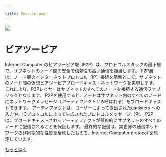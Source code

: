 ```yaml
---

title: Peer-to-peer
---
```

![](/img/how-it-works/peer-to-peer.webp)

# ピアツーピア

Internet Computer のピアツーピア層（P2P）は、プロトコルスタックの最下層で、サブネットのノード間の安全で信頼性の高い通信を担当します。
P2P層は、ノード間のインターネットプロトコル（IP）接続を基盤として、サブネットのノード間の仮想ピアツーピアブロードキャストネットワークを実現します。
これにより、P2Pレイヤーはサブネットのすべてのノードを接続する通信ファブリックとなります。
P2Pを使用すると、ノードはサブネット内のすべてのノードにネットワークメッセージ（*アーティファクトとも*呼ばれる）をブロードキャストできます。
アーティファクトは、ユーザーによって提出されたcanisters への入力や、ICプロトコルによって生成されたプロトコルメッセージ（例．
P2Pは、ブロードキャストされるアーティファクトが最終的にサブネットのすべてのノードに配信されることを保証します。
最終的な配信は、実世界の通信ネットワークの非同期的な性質を反映したもので、Internet Computer protocol を想定しています。

[もっと深く](/how-it-works/peer-to-peer-p2p/)

<!---


![](/img/how-it-works/peer-to-peer.webp)

# Peer-to-peer

The peer-to-peer layer (P2P) of the Internet Computer, the bottommost layer in the protocol stack, is responsible for the secure and reliable communication between the nodes of a subnet.
The P2P layer realizes a virtual peer-to-peer broadcast network between the nodes of a subnet, building upon the Internet Protocol (IP) connectivity between the nodes.
This makes the P2P layer the communications fabric that connects all the nodes of a subnet.
Using P2P, a node can broadcast a network message, also called *artifact*, to all the nodes in the subnet.
Artifacts can be things like input to canisters submitted by users or protocol messages (e.g., block proposals) generated by the IC protocol.
P2P ensures that artifacts to be broadcast are eventually delivered to all nodes of the subnet.
Eventual delivery reflects the asynchronous nature of real-world communication networks, which we assume for the Internet Computer protocol.

[Go deeper](/how-it-works/peer-to-peer-p2p/)

-->
